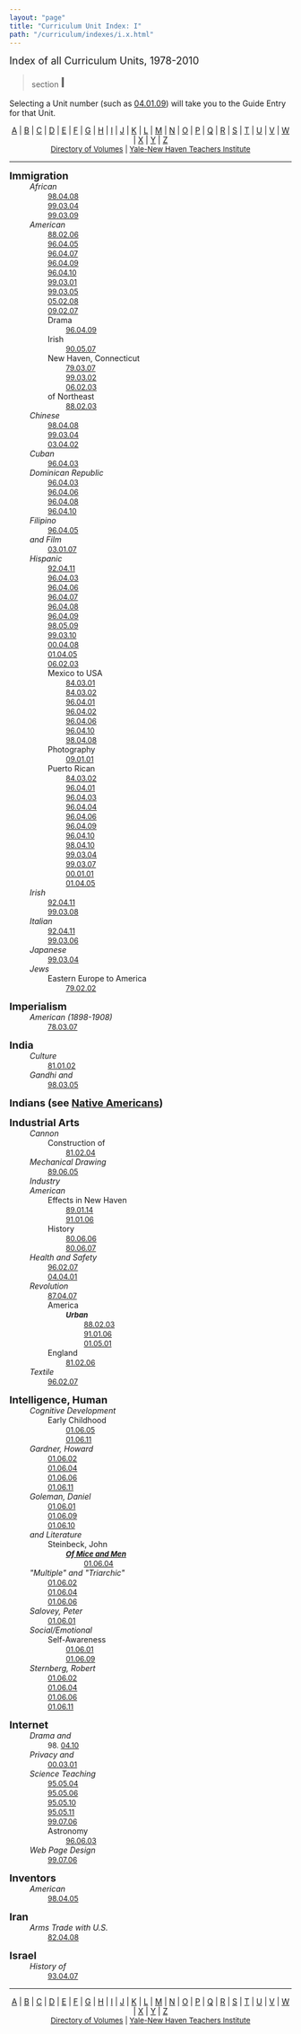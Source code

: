 ```yaml
---
layout: "page"
title: "Curriculum Unit Index: I"
path: "/curriculum/indexes/i.x.html"
---
```

<main>
<font size="+1">Index of all Curriculum Units, 1978-2010</font>
<blockquote>section <font size="+2"><b>I</b></font></blockquote>
<p>Selecting a Unit number (such as <a href="../guides/2004/1/04.01.09.x.html">
04.01.09</a>) will take you to the Guide Entry for that Unit.
</p>
<center>
<a href="a.x.html">A</a> | <a href="b.x.html">B</a> | 
<a href="c.x.html">C</a> | <a href="d.x.html">D</a> | 
<a href="e.x.html">E</a> | <a href="f.x.html">F</a> | 
<a href="g.x.html">G</a> | <a href="h.x.html">H</a> | 
<a href="i.x.html">I</a> | <a href="j.x.html">J</a> | 
<a href="k.x.html">K</a> | <a href="l.x.html">L</a> | 
<a href="m.x.html">M</a> | <a href="n.x.html">N</a> | 
<a href="o.x.html">O</a> | <a href="p.x.html">P</a> | 
<a href="q.x.html">Q</a> | <a href="r.x.html">R</a> | 
<a href="s.x.html">S</a> | <a href="t.x.html">T</a> | 
<a href="u.x.html">U</a> | <a href="v.x.html">V</a> | 
<a href="w.x.html">W</a> | <a href="x.x.html">X</a> | 
<a href="y.x.html">Y</a> | <a href="z.x.html">Z</a><br/>
<font size="-1"><a href="../units/">Directory of Volumes</a> |
<a href="..\..\">Yale-New Haven Teachers Institute</a></font></center>
<hr/>
<a name="immigration"><font size="+1"><b></b></font></a><p><a name="immigration"><font size="+1"><b>Immigration</b></font><br/>
<font color="#ffffff" style="visibility:hidden;">........</font>
<i>African</i><br/>
<font color="#ffffff" style="visibility:hidden;">................</font>
<font size="-1"></font></a><font size="-1"><a href="../guides/1998/4/98.04.08.x.html">98.04.08</a></font><br/>
<font color="#ffffff" style="visibility:hidden;">................</font>
<font size="-1"><a href="../guides/1999/3/99.03.04.x.html">99.03.04</a></font><br/>
<font color="#ffffff" style="visibility:hidden;">................</font>
<font size="-1"><a href="../guides/1999/3/99.03.09.x.html">99.03.09</a></font><br/>
<font color="#ffffff" style="visibility:hidden;">........</font>
<i>American</i><br/>
<font color="#ffffff" style="visibility:hidden;">................</font>
<font size="-1"><a href="../guides/1988/2/88.02.06.x.html">88.02.06</a></font><br/>
<font color="#ffffff" style="visibility:hidden;">................</font>
<font size="-1"><a href="../guides/1996/4/96.04.05.x.html">96.04.05</a></font><br/>
<font color="#ffffff" style="visibility:hidden;">................</font>
<font size="-1"><a href="../guides/1996/4/96.04.07.x.html">96.04.07</a></font><br/>
<font color="#ffffff" style="visibility:hidden;">................</font>
<font size="-1"><a href="../guides/1996/4/96.04.09.x.html">96.04.09</a></font><br/>
<font color="#ffffff" style="visibility:hidden;">................</font>
<font size="-1"><a href="../guides/1996/4/96.04.10.x.html">96.04.10</a></font><br/>
<font color="#ffffff" style="visibility:hidden;">................</font>
<font size="-1"><a href="../guides/1999/3/99.03.01.x.html">99.03.01</a></font><br/>
<font color="#ffffff" style="visibility:hidden;">................</font>
<font size="-1"><a href="../guides/1999/3/99.03.05.x.html">99.03.05</a></font><br/>
<font color="#ffffff" style="visibility:hidden;">................</font>
<font size="-1"><a href="../guides/2005/2/05.02.08.x.html">05.02.08</a></font><br/>
<font color="#ffffff" style="visibility:hidden;">................</font>
<font size="-1"><a href="../guides/2009/2/09.02.07.x.html">09.02.07</a></font><br/>
<font color="#ffffff" style="visibility:hidden;">................</font>
Drama<br/>
<font color="#ffffff" style="visibility:hidden;">........................</font>
<font size="-1"><a href="../guides/1996/4/96.04.09.x.html">96.04.09</a></font><br/>
<font color="#ffffff" style="visibility:hidden;">................</font>
Irish<br/>
<font color="#ffffff" style="visibility:hidden;">........................</font>
<font size="-1"><a href="../guides/1990/5/90.05.07.x.html">90.05.07</a></font><br/>
<font color="#ffffff" style="visibility:hidden;">................</font>
New Haven, Connecticut<br/>
<font color="#ffffff" style="visibility:hidden;">........................</font>
<font size="-1"><a href="../guides/1979/3/79.03.07.x.html">79.03.07</a></font><br/>
<font color="#ffffff" style="visibility:hidden;">........................</font>
<font size="-1"><a href="../guides/1999/3/99.03.02.x.html">99.03.02</a></font><br/>
<font color="#ffffff" style="visibility:hidden;">........................</font>
<font size="-1"><a href="../guides/2006/2/06.02.03.x.html">06.02.03</a></font><br/>
<font color="#ffffff" style="visibility:hidden;">................</font>
of Northeast<br/>
<font color="#ffffff" style="visibility:hidden;">........................</font>
<font size="-1"><a href="../guides/1988/2/88.02.03.x.html">88.02.03</a></font><br/>
<font color="#ffffff" style="visibility:hidden;">........</font>
<i>Chinese</i><br/>
<font color="#ffffff" style="visibility:hidden;">................</font>
<font size="-1"><a href="../guides/1998/4/98.04.08.x.html">98.04.08</a></font><br/>
<font color="#ffffff" style="visibility:hidden;">................</font>
<font size="-1"><a href="../guides/1999/3/99.03.04.x.html">99.03.04</a></font><br/>
<font color="#ffffff" style="visibility:hidden;">................</font>
<font size="-1"><a href="../guides/2003/4/03.04.02.x.html">03.04.02</a></font><br/>
<font color="#ffffff" style="visibility:hidden;">........</font>
<i>Cuban</i><br/>
<font color="#ffffff" style="visibility:hidden;">................</font>
<font size="-1"><a href="../guides/1996/4/96.04.03.x.html">96.04.03</a></font><br/>
<font color="#ffffff" style="visibility:hidden;">........</font>
<i>Dominican Republic</i><br/>
<font color="#ffffff" style="visibility:hidden;">................</font>
<font size="-1"><a href="../guides/1996/4/96.04.03.x.html">96.04.03</a></font><br/>
<font color="#ffffff" style="visibility:hidden;">................</font>
<font size="-1"><a href="../guides/1996/4/96.04.06.x.html">96.04.06</a></font><br/>
<font color="#ffffff" style="visibility:hidden;">................</font>
<font size="-1"><a href="../guides/1996/4/96.04.08.x.html">96.04.08</a></font><br/>
<font color="#ffffff" style="visibility:hidden;">................</font>
<font size="-1"><a href="../guides/1996/4/96.04.10.x.html">96.04.10</a></font><br/>
<font color="#ffffff" style="visibility:hidden;">........</font>
<i>Filipino</i><br/>
<font color="#ffffff" style="visibility:hidden;">................</font>
<font size="-1"><a href="../guides/1996/4/96.04.05.x.html">96.04.05</a></font><br/>
<font color="#ffffff" style="visibility:hidden;">........</font>
<i>and Film</i><br/>
<font color="#ffffff" style="visibility:hidden;">................</font>
<font size="-1"><a href="../guides/2003/1/03.01.07.x.html">03.01.07</a></font><br/>
<font color="#ffffff" style="visibility:hidden;">........</font>
<i>Hispanic</i><br/>
<font color="#ffffff" style="visibility:hidden;">................</font>
<font size="-1"><a href="../guides/1992/4/92.04.11.x.html">92.04.11</a></font><br/>
<font color="#ffffff" style="visibility:hidden;">................</font>
<font size="-1"><a href="../guides/1996/4/96.04.03.x.html">96.04.03</a></font><br/>
<font color="#ffffff" style="visibility:hidden;">................</font>
<font size="-1"><a href="../guides/1996/4/96.04.06.x.html">96.04.06</a></font><br/>
<font color="#ffffff" style="visibility:hidden;">................</font>
<font size="-1"><a href="../guides/1996/4/96.04.07.x.html">96.04.07</a></font><br/>
<font color="#ffffff" style="visibility:hidden;">................</font>
<font size="-1"><a href="../guides/1996/4/96.04.08.x.html">96.04.08</a></font><br/>
<font color="#ffffff" style="visibility:hidden;">................</font>
<font size="-1"><a href="../guides/1996/4/96.04.09.x.html">96.04.09</a></font><br/>
<font color="#ffffff" style="visibility:hidden;">................</font>
<font size="-1"><a href="../guides/1998/5/98.05.09.x.html">98.05.09</a></font><br/>
<font color="#ffffff" style="visibility:hidden;">................</font>
<font size="-1"><a href="../guides/1999/3/99.03.10.x.html">99.03.10</a></font><br/>
<font color="#ffffff" style="visibility:hidden;">................</font>
<font size="-1"><a href="../guides/2000/4/00.04.08.x.html">00.04.08</a></font><br/>
<font color="#ffffff" style="visibility:hidden;">................</font>
<font size="-1"><a href="../guides/2001/4/01.04.05.x.html">01.04.05</a></font><br/>
<font color="#ffffff" style="visibility:hidden;">................</font>
<font size="-1"><a href="../guides/2006/2/06.02.03.x.html">06.02.03</a></font><br/>
<font color="#ffffff" style="visibility:hidden;">................</font>
Mexico to USA<br/>
<font color="#ffffff" style="visibility:hidden;">........................</font>
<font size="-1"><a href="../guides/1984/3/84.03.01.x.html">84.03.01</a></font><br/>
<font color="#ffffff" style="visibility:hidden;">........................</font>
<font size="-1"><a href="../guides/1984/3/84.03.02.x.html">84.03.02</a></font><br/>
<font color="#ffffff" style="visibility:hidden;">........................</font>
<font size="-1"><a href="../guides/1996/4/96.04.01.x.html">96.04.01</a></font><br/>
<font color="#ffffff" style="visibility:hidden;">........................</font>
<font size="-1"><a href="../guides/1996/4/96.04.02.x.html">96.04.02</a></font><br/>
<font color="#ffffff" style="visibility:hidden;">........................</font>
<font size="-1"><a href="../guides/1996/4/96.04.06.x.html">96.04.06</a></font><br/>
<font color="#ffffff" style="visibility:hidden;">........................</font>
<font size="-1"><a href="../guides/1996/4/96.04.10.x.html">96.04.10</a></font><br/>
<font color="#ffffff" style="visibility:hidden;">........................</font>
<font size="-1"><a href="../guides/1998/4/98.04.08.x.html">98.04.08</a></font><br/>
<font color="#ffffff" style="visibility:hidden;">................</font>
Photography<br/>
<font color="#ffffff" style="visibility:hidden;">........................</font>
<font size="-1"><a href="../guides/2009/1/09.01.01.x.html">09.01.01</a></font><br/>
<font color="#ffffff" style="visibility:hidden;">................</font>
Puerto Rican<br/>
<font color="#ffffff" style="visibility:hidden;">........................</font>
<font size="-1"><a href="../guides/1984/3/84.03.02.x.html">84.03.02</a></font><br/>
<font color="#ffffff" style="visibility:hidden;">........................</font>
<font size="-1"><a href="../guides/1996/4/96.04.01.x.html">96.04.01</a></font><br/>
<font color="#ffffff" style="visibility:hidden;">........................</font>
<font size="-1"><a href="../guides/1996/4/96.04.03.x.html">96.04.03</a></font><br/>
<font color="#ffffff" style="visibility:hidden;">........................</font>
<font size="-1"><a href="../guides/1996/4/96.04.04.x.html">96.04.04</a></font><br/>
<font color="#ffffff" style="visibility:hidden;">........................</font>
<font size="-1"><a href="../guides/1996/4/96.04.06.x.html">96.04.06</a></font><br/>
<font color="#ffffff" style="visibility:hidden;">........................</font>
<font size="-1"><a href="../guides/1996/4/96.04.09.x.html">96.04.09</a></font><br/>
<font color="#ffffff" style="visibility:hidden;">........................</font>
<font size="-1"><a href="../guides/1996/4/96.04.10.x.html">96.04.10</a></font><br/>
<font color="#ffffff" style="visibility:hidden;">........................</font>
<font size="-1"><a href="../guides/1998/4/98.04.10.x.html">98.04.10</a></font><br/>
<font color="#ffffff" style="visibility:hidden;">........................</font>
<font size="-1"><a href="../guides/1999/3/99.03.04.x.html">99.03.04</a></font><br/>
<font color="#ffffff" style="visibility:hidden;">........................</font>
<font size="-1"><a href="../guides/1999/3/99.03.07.x.html">99.03.07</a></font><br/>
<font color="#ffffff" style="visibility:hidden;">........................</font>
<font size="-1"><a href="../guides/2000/1/00.01.01.x.html">00.01.01</a></font><br/>
<font color="#ffffff" style="visibility:hidden;">........................</font>
<font size="-1"><a href="../guides/2001/4/01.04.05.x.html">01.04.05</a></font><br/>
<font color="#ffffff" style="visibility:hidden;">........</font>
<i>Irish</i><br/>
<font color="#ffffff" style="visibility:hidden;">................</font>
<font size="-1"><a href="../guides/1992/4/92.04.11.x.html">92.04.11</a></font><br/>
<font color="#ffffff" style="visibility:hidden;">................</font>
<font size="-1"><a href="../guides/1999/3/99.03.08.x.html">99.03.08</a></font><br/>
<font color="#ffffff" style="visibility:hidden;">........</font>
<i>Italian</i><br/>
<font color="#ffffff" style="visibility:hidden;">................</font>
<font size="-1"><a href="../guides/1992/4/92.04.11.x.html">92.04.11</a></font><br/>
<font color="#ffffff" style="visibility:hidden;">................</font>
<font size="-1"><a href="../guides/1999/3/99.03.06.x.html">99.03.06</a></font><br/>
<font color="#ffffff" style="visibility:hidden;">........</font>
<i>Japanese</i><br/>
<font color="#ffffff" style="visibility:hidden;">................</font>
<font size="-1"><a href="../guides/1999/3/99.03.04.x.html">99.03.04</a></font><br/>
<font color="#ffffff" style="visibility:hidden;">........</font>
<i>Jews</i><br/>
<font color="#ffffff" style="visibility:hidden;">................</font>
Eastern Europe to America<br/>
<font color="#ffffff" style="visibility:hidden;">........................</font>
<font size="-1"><a href="../guides/1979/2/79.02.02.x.html">79.02.02</a></font><br/>
<a name="imperialism"><font size="+1"><b></b></font></a></p><p><a name="imperialism"><font size="+1"><b>Imperialism</b></font><br/>
<font color="#ffffff" style="visibility:hidden;">........</font>
<i>American (1898-1908)</i><br/>
<font color="#ffffff" style="visibility:hidden;">................</font>
<font size="-1"></font></a><font size="-1"><a href="../guides/1978/3/78.03.07.x.html">78.03.07</a></font><br/>
<a name="india"><font size="+1"><b></b></font></a></p><p><a name="india"><font size="+1"><b>India</b></font><br/>
<font color="#ffffff" style="visibility:hidden;">........</font>
<i>Culture</i><br/>
<font color="#ffffff" style="visibility:hidden;">................</font>
<font size="-1"></font></a><font size="-1"><a href="../guides/1981/1/81.01.02.x.html">81.01.02</a></font><br/>
<font color="#ffffff" style="visibility:hidden;">........</font>
<i>Gandhi and</i><br/>
<font color="#ffffff" style="visibility:hidden;">................</font>
<font size="-1"><a href="../guides/1998/3/98.03.05.x.html">98.03.05</a></font><br/>
<a name="indians"><font size="+1"><b></b></font></a></p><p><a name="indians"><font size="+1"><b>Indians (see </b></font></a><font size="+1"><b><a href="n.x.html#nativeamericans">Native Americans</a>)</b></font><br/>
<a name="industrialarts"><font size="+1"><b></b></font></a></p><p><a name="industrialarts"><font size="+1"><b>Industrial Arts</b></font><br/>
<font color="#ffffff" style="visibility:hidden;">........</font>
<i>Cannon</i><br/>
<font color="#ffffff" style="visibility:hidden;">................</font>
Construction of<br/>
<font color="#ffffff" style="visibility:hidden;">........................</font>
<font size="-1"></font></a><font size="-1"><a href="../guides/1981/2/81.02.04.x.html">81.02.04</a></font><br/>
<font color="#ffffff" style="visibility:hidden;">........</font>
<i>Mechanical Drawing</i><br/>
<font color="#ffffff" style="visibility:hidden;">................</font>
<font size="-1"><a href="../guides/1989/6/89.06.05.x.html">89.06.05</a></font><br/>
<font color="#ffffff" style="visibility:hidden;">........</font>
<i>Industry </i><br/>
<font color="#ffffff" style="visibility:hidden;">........</font>
<i>American</i><br/>
<font color="#ffffff" style="visibility:hidden;">................</font>
Effects in New Haven<br/>
<font color="#ffffff" style="visibility:hidden;">........................</font>
<font size="-1"><a href="../guides/1989/1/89.01.14.x.html">89.01.14</a></font><br/>
<font color="#ffffff" style="visibility:hidden;">........................</font>
<font size="-1"><a href="../guides/1991/1/91.01.06.x.html">91.01.06</a></font><br/>
<font color="#ffffff" style="visibility:hidden;">................</font>
History<br/>
<font color="#ffffff" style="visibility:hidden;">........................</font>
<font size="-1"><a href="../guides/1980/6/80.06.06.x.html">80.06.06</a></font><br/>
<font color="#ffffff" style="visibility:hidden;">........................</font>
<font size="-1"><a href="../guides/1980/6/80.06.07.x.html">80.06.07</a></font><br/>
<font color="#ffffff" style="visibility:hidden;">........</font>
<i>Health and Safety</i><br/>
<font color="#ffffff" style="visibility:hidden;">................</font>
<font size="-1"><a href="../guides/1996/2/96.02.07.x.html">96.02.07</a></font><br/>
<font color="#ffffff" style="visibility:hidden;">................</font>
<font size="-1"><a href="../guides/2004/4/04.04.01.x.html">04.04.01</a></font><br/>
<font color="#ffffff" style="visibility:hidden;">........</font>
<i>Revolution</i><br/>
<font color="#ffffff" style="visibility:hidden;">................</font>
<font size="-1"><a href="../guides/1987/4/87.04.07.x.html">87.04.07</a></font><br/>
<font color="#ffffff" style="visibility:hidden;">................</font>
America<br/>
<font color="#ffffff" style="visibility:hidden;">........................</font>
<font size="-1"><i><b>Urban</b></i></font><br/>
<font color="#ffffff" style="visibility:hidden;">................................</font>
<font size="-1"><a href="../guides/1988/2/88.02.03.x.html">88.02.03</a></font><br/>
<font color="#ffffff" style="visibility:hidden;">................................</font>
<font size="-1"><a href="../guides/1991/1/91.01.06.x.html">91.01.06</a></font><br/>
<font color="#ffffff" style="visibility:hidden;">................................</font>
<font size="-1"><a href="../guides/2001/5/01.05.01.x.html">01.05.01</a></font><br/>
<font color="#ffffff" style="visibility:hidden;">................</font>
England<br/>
<font color="#ffffff" style="visibility:hidden;">........................</font>
<font size="-1"><a href="../guides/1981/2/81.02.06.x.html">81.02.06</a></font><br/>
<font color="#ffffff" style="visibility:hidden;">........</font>
<i>Textile</i><br/>
<font color="#ffffff" style="visibility:hidden;">................</font>
<font size="-1"><a href="../guides/1996/2/96.02.07.x.html">96.02.07</a></font><br/>
<a name="intelligence"><font size="+1"><b></b></font></a></p><p><a name="intelligence"><font size="+1"><b>Intelligence, Human</b></font><br/>
<font color="#ffffff" style="visibility:hidden;">........</font>
<i>Cognitive Development</i><br/>
<font color="#ffffff" style="visibility:hidden;">................</font>
Early Childhood<br/>
<font color="#ffffff" style="visibility:hidden;">........................</font>
<font size="-1"></font></a><font size="-1"><a href="../guides/2001/6/01.06.05.x.html">01.06.05</a></font><br/>
<font color="#ffffff" style="visibility:hidden;">........................</font>
<font size="-1"><a href="../guides/2001/6/01.06.11.x.html">01.06.11</a></font><br/>
<font color="#ffffff" style="visibility:hidden;">........</font>
<i>Gardner, Howard</i><br/>
<font color="#ffffff" style="visibility:hidden;">................</font>
<font size="-1"><a href="../guides/2001/6/01.06.02.x.html">01.06.02</a></font><br/>
<font color="#ffffff" style="visibility:hidden;">................</font>
<font size="-1"><a href="../guides/2001/6/01.06.04.x.html">01.06.04</a></font><br/>
<font color="#ffffff" style="visibility:hidden;">................</font>
<font size="-1"><a href="../guides/2001/6/01.06.06.x.html">01.06.06</a></font><br/>
<font color="#ffffff" style="visibility:hidden;">................</font>
<font size="-1"><a href="../guides/2001/6/01.06.11.x.html">01.06.11</a></font><br/>
<font color="#ffffff" style="visibility:hidden;">........</font>
<i>Goleman, Daniel</i><br/>
<font color="#ffffff" style="visibility:hidden;">................</font>
<font size="-1"><a href="../guides/2001/6/01.06.01.x.html">01.06.01</a></font><br/>
<font color="#ffffff" style="visibility:hidden;">................</font>
<font size="-1"><a href="../guides/2001/6/01.06.09.x.html">01.06.09</a></font><br/>
<font color="#ffffff" style="visibility:hidden;">................</font>
<font size="-1"><a href="../guides/2001/6/01.06.10.x.html">01.06.10</a></font><br/>
<font color="#ffffff" style="visibility:hidden;">........</font>
<i>and Literature</i><br/>
<font color="#ffffff" style="visibility:hidden;">................</font>
Steinbeck, John<br/>
<font color="#ffffff" style="visibility:hidden;">........................</font>
<font size="-1"><i><b><u>Of Mice and Men</u></b></i></font><br/>
<font color="#ffffff" style="visibility:hidden;">................................</font>
<font size="-1"><a href="../guides/2001/6/01.06.04.x.html">01.06.04</a></font><br/>
<font color="#ffffff" style="visibility:hidden;">........</font>
<i>"Multiple" and "Triarchic"</i><br/>
<font color="#ffffff" style="visibility:hidden;">................</font>
<font size="-1"><a href="../guides/2001/6/01.06.02.x.html">01.06.02</a></font><br/>
<font color="#ffffff" style="visibility:hidden;">................</font>
<font size="-1"><a href="../guides/2001/6/01.06.04.x.html">01.06.04</a></font><br/>
<font color="#ffffff" style="visibility:hidden;">................</font>
<font size="-1"><a href="../guides/2001/6/01.06.06.x.html">01.06.06</a></font><br/>
<font color="#ffffff" style="visibility:hidden;">........</font>
<i>Salovey, Peter</i><br/>
<font color="#ffffff" style="visibility:hidden;">................</font>
<font size="-1"><a href="../guides/2001/6/01.06.01.x.html">01.06.01</a></font><br/>
<font color="#ffffff" style="visibility:hidden;">........</font>
<i>Social/Emotional</i><br/>
<font color="#ffffff" style="visibility:hidden;">................</font>
Self-Awareness<br/>
<font color="#ffffff" style="visibility:hidden;">........................</font>
<font size="-1"><a href="../guides/2001/6/01.06.01.x.html">01.06.01</a></font><br/>
<font color="#ffffff" style="visibility:hidden;">........................</font>
<font size="-1"><a href="../guides/2001/6/01.06.09.x.html">01.06.09</a></font><br/>
<font color="#ffffff" style="visibility:hidden;">........</font>
<i>Sternberg, Robert</i><br/>
<font color="#ffffff" style="visibility:hidden;">................</font>
<font size="-1"><a href="../guides/2001/6/01.06.02.x.html">01.06.02</a></font><br/>
<font color="#ffffff" style="visibility:hidden;">................</font>
<font size="-1"><a href="../guides/2001/6/01.06.04.x.html">01.06.04</a></font><br/>
<font color="#ffffff" style="visibility:hidden;">................</font>
<font size="-1"><a href="../guides/2001/6/01.06.06.x.html">01.06.06</a></font><br/>
<font color="#ffffff" style="visibility:hidden;">................</font>
<font size="-1"><a href="../guides/2001/6/01.06.11.x.html">01.06.11</a></font><br/>
<a name="internet"><font size="+1"><b></b></font></a></p><p><a name="internet"><font size="+1"><b>Internet</b></font><br/>
<font color="#ffffff" style="visibility:hidden;">........</font>
<i>Drama and</i><br/>
<font color="#ffffff" style="visibility:hidden;">................</font>
<font size="-1">98.           </font></a><font size="-1"><a href="../guides/2004/10/">04.10</a></font><br/>
<font color="#ffffff" style="visibility:hidden;">........</font>
<i>Privacy and</i><br/>
<font color="#ffffff" style="visibility:hidden;">................</font>
<font size="-1"><a href="../guides/2000/3/00.03.01.x.html">00.03.01</a></font><br/>
<font color="#ffffff" style="visibility:hidden;">........</font>
<i>Science Teaching</i><br/>
<font color="#ffffff" style="visibility:hidden;">................</font>
<font size="-1"><a href="../guides/1995/5/95.05.04.x.html">95.05.04</a></font><br/>
<font color="#ffffff" style="visibility:hidden;">................</font>
<font size="-1"><a href="../guides/1995/5/95.05.06.x.html">95.05.06</a></font><br/>
<font color="#ffffff" style="visibility:hidden;">................</font>
<font size="-1"><a href="../guides/1995/5/95.05.10.x.html">95.05.10</a></font><br/>
<font color="#ffffff" style="visibility:hidden;">................</font>
<font size="-1"><a href="../guides/1995/5/95.05.11.x.html">95.05.11</a></font><br/>
<font color="#ffffff" style="visibility:hidden;">................</font>
<font size="-1"><a href="../guides/1999/7/99.07.06.x.html">99.07.06</a></font><br/>
<font color="#ffffff" style="visibility:hidden;">................</font>
Astronomy<br/>
<font color="#ffffff" style="visibility:hidden;">........................</font>
<font size="-1"><a href="../guides/1996/6/96.06.03.x.html">96.06.03</a></font><br/>
<font color="#ffffff" style="visibility:hidden;">........</font>
<i>Web Page Design</i><br/>
<font color="#ffffff" style="visibility:hidden;">................</font>
<font size="-1"><a href="../guides/1999/7/99.07.06.x.html">99.07.06</a></font><br/>
<a name="inventors"><font size="+1"><b></b></font></a></p><p><a name="inventors"><font size="+1"><b>Inventors</b></font><br/>
<font color="#ffffff" style="visibility:hidden;">........</font>
<i>American</i><br/>
<font color="#ffffff" style="visibility:hidden;">................</font>
<font size="-1"></font></a><font size="-1"><a href="../guides/1998/4/98.04.05.x.html">98.04.05</a></font><br/>
<a name="iran"><font size="+1"><b></b></font></a></p><p><a name="iran"><font size="+1"><b>Iran</b></font><br/>
<font color="#ffffff" style="visibility:hidden;">........</font>
<i>Arms Trade with U.S.</i><br/>
<font color="#ffffff" style="visibility:hidden;">................</font>
<font size="-1"></font></a><font size="-1"><a href="../guides/1982/4/82.04.08.x.html">82.04.08</a></font><br/>
<a name="israel"><font size="+1"><b></b></font></a></p><p><a name="israel"><font size="+1"><b>Israel</b></font><br/>
<font color="#ffffff" style="visibility:hidden;">........</font>
<i>History of </i><br/>
<font color="#ffffff" style="visibility:hidden;">................</font>
<font size="-1"></font></a><font size="-1"><a href="../guides/1993/4/93.04.07.x.html">93.04.07</a></font><br/>
</p>
<hr/>
<center>
<a href="a.x.html">A</a> | <a href="b.x.html">B</a> |
<a href="c.x.html">C</a> | <a href="d.x.html">D</a> |
<a href="e.x.html">E</a> | <a href="f.x.html">F</a> |
<a href="g.x.html">G</a> | <a href="h.x.html">H</a> |
<a href="i.x.html">I</a> | <a href="j.x.html">J</a> |
<a href="k.x.html">K</a> | <a href="l.x.html">L</a> |
<a href="m.x.html">M</a> | <a href="n.x.html">N</a> |
<a href="o.x.html">O</a> | <a href="p.x.html">P</a> |
<a href="q.x.html">Q</a> | <a href="r.x.html">R</a> |
<a href="s.x.html">S</a> | <a href="t.x.html">T</a> |
<a href="u.x.html">U</a> | <a href="v.x.html">V</a> |
<a href="w.x.html">W</a> | <a href="x.x.html">X</a> |
<a href="y.x.html">Y</a> | <a href="z.x.html">Z</a><br/>
<font size="-1"><a href="../units/">Directory of Volumes</a> |
<a href="..\..\">Yale-New Haven Teachers Institute</a></font></center>
</main>